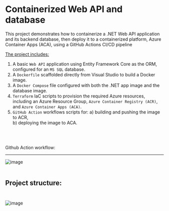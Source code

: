 # Containerized Web API and database <span></span>


This project demonstrates how to containerize a .NET Web API application and its backend database, then deploy it to a containerized platform, Azure Container Apps (ACA), using a GitHub Actions CI/CD pipeline

<u>The project includes:</u>
1) A basic `Web API` application using Entity Framework Core as the ORM, configured for an `MS SQL` database.<br>
2) A `Dockerfile` scaffolded directly from Visual Studio to build a Docker image.<br>
3) A `Docker Compose` file configured with both the .NET app image and the database image.<br>
4) `Terraform` IaC scripts to provision the required Azure resources, including an Azure Resource Group, `Azure Container Registry (ACR)`, and `Azure Container Apps (ACA)`.<br>
5) `GitHub Action` workflows scripts for:
   a) building and pushing the image to ACR,<br>
   b) deploying the image to ACA.<br>
 
<br>

<br>


Github Action workflow: <br>

-------------------------------
![image](https://github.com/user-attachments/assets/0431ec7f-0599-4ee7-8d0e-111cea732313)
<br><br>

Project structure:<br><br>
--------------------------------
![image](https://github.com/user-attachments/assets/d4d7aecb-93b1-4f30-9133-6d38d06d5560)
<br>
